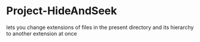 # Project-HideAndSeek
lets you change extensions of files in the present directory and its hierarchy to another extension at once
